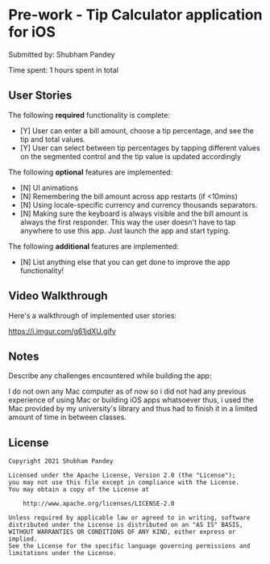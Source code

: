 # Pre-work - Tip Calculator application for iOS

Submitted by: Shubham Pandey

Time spent: 1 hours spent in total

## User Stories

The following **required** functionality is complete:

* [Y] User can enter a bill amount, choose a tip percentage, and see the tip and total values.
* [Y] User can select between tip percentages by tapping different values on the segmented control and the tip value is updated accordingly

The following **optional** features are implemented:

* [N] UI animations
* [N] Remembering the bill amount across app restarts (if <10mins)
* [N] Using locale-specific currency and currency thousands separators.
* [N] Making sure the keyboard is always visible and the bill amount is always the first responder. This way the user doesn't have to tap anywhere to use this app. Just launch the app and start typing.

The following **additional** features are implemented:

- [N] List anything else that you can get done to improve the app functionality!

## Video Walkthrough

Here's a walkthrough of implemented user stories:

https://i.imgur.com/g61jdXU.gifv


## Notes

Describe any challenges encountered while building the app:

I do not own any Mac computer as of now so i did not had any previous experience of using Mac or building iOS apps whatsoever thus, i used the Mac provided by my university's library and thus had to finish it in a limited amount of time in between classes.

## License

    Copyright 2021 Shubham Pandey

    Licensed under the Apache License, Version 2.0 (the "License");
    you may not use this file except in compliance with the License.
    You may obtain a copy of the License at

        http://www.apache.org/licenses/LICENSE-2.0

    Unless required by applicable law or agreed to in writing, software
    distributed under the License is distributed on an "AS IS" BASIS,
    WITHOUT WARRANTIES OR CONDITIONS OF ANY KIND, either express or implied.
    See the License for the specific language governing permissions and
    limitations under the License.
